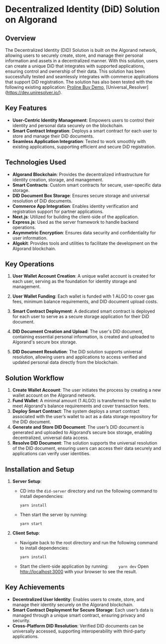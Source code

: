 # Decentralized Identity (DiD) Solution on Algorand

## Overview

The Decentralized Identity (DiD) Solution is built on the Algorand network, allowing users to securely create, store, and manage their personal information and assets in a decentralized manner. With this solution, users can create a unique DiD that integrates with supported applications, ensuring control and ownership of their data. This solution has been successfully tested and seamlessly integrates with commerce applications that support DiD registration. The solution has also been tested with the following existing application: [Proline Buy Demo](https://proline-buy-demo.nextfi.global/?page=1), [Universal_Resolver] (https://dev.uniresolver.io/).

## Key Features

- **User-Centric Identity Management**: Empowers users to control their identity and personal data securely on the blockchain.
- **Smart Contract Integration**: Deploys a smart contract for each user to store and manage their DiD documents.
- **Seamless Application Integration**: Tested to work smoothly with existing applications, supporting efficient and secure DiD registration.

## Technologies Used

- **Algorand Blockchain**: Provides the decentralized infrastructure for identity creation, storage, and management.
- **Smart Contracts**: Custom smart contracts for secure, user-specific data storage.
- **DID Document Box Storage**: Ensures secure storage and universal resolution of DiD documents.
- **Commerce App Integration**: Enables identity verification and registration support for partner applications.
- **Next.js**: Utilized for building the client-side of the application.
- **Express.js**: Used as the server framework to handle backend operations.
- **Asymmetric Encryption**: Ensures data security and confidentiality for user information.
- **Algokit**: Provides tools and utilities to facilitate the development on the Algorand blockchain.

## Key Operations

1. **User Wallet Account Creation**: A unique wallet account is created for each user, serving as the foundation for identity storage and management.

2. **User Wallet Funding**: Each wallet is funded with 1 ALGO to cover gas fees, minimum balance requirements, and DID document upload costs.

3. **Smart Contract Deployment**: A dedicated smart contract is deployed for each user to serve as a secure storage application for their DiD document.

4. **DID Document Creation and Upload**: The user's DID document, containing essential personal information, is created and uploaded to Algorand's secure box storage.

5. **DID Document Resolution**: The DiD solution supports universal resolution, allowing users and applications to access verified and updated personal data directly from the blockchain.

## Solution Workflow

1. **Create Wallet Account**: The user initiates the process by creating a new wallet account on the Algorand network.
2. **Fund Wallet**: A minimal amount (1 ALGO) is transferred to the wallet to meet Algorand's balance requirements and cover transaction fees.
3. **Deploy Smart Contract**: The system deploys a smart contract associated with the user’s wallet to act as a data storage repository for the DID document.
4. **Generate and Store DID Document**: The user’s DID document is generated and uploaded to Algorand’s secure box storage, enabling decentralized, universal data access.
5. **Resolve DID Document**: The solution supports the universal resolution of the DID document, ensuring users can access their data securely and applications can verify user identities.

## Installation and Setup

1. **Server Setup**:

   - CD into the `did-server` directory and run the following command to install dependencies:
     ```
     yarn install
     ```
   - Then start the server by running:
     ```
     yarn start
     ```

2. **Client Setup**:
   - Navigate back to the root directory and run the following command to install dependencies:
     ```
     yarn install
     ```
   - Start the client-side application by running:
     `     yarn dev
    `
     Open [http://localhost:3000](http://localhost:3000) with your browser to see the result.

## Key Achievements

- **Decentralized User Identity**: Enables users to create, store, and manage their identity securely on the Algorand blockchain.
- **Smart Contract Deployment for Secure Storage**: Each user’s data is managed through a unique smart contract, ensuring privacy and security.
- **Cross-Platform DID Resolution**: Verified DID documents can be universally accessed, supporting interoperability with third-party applications.
